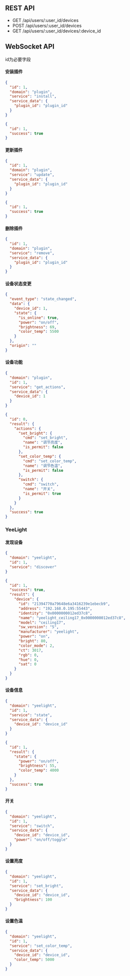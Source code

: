 ## REST API

- GET /api/users/:user_id/devices
- POST /api/users/:user_id/devices
- GET /api/users/:user_id/devices/:device_id

## WebSocket API

id为必要字段

#### 安装插件

```json
{
  "id": 1,
  "domain": "plugin",
  "service": "install",
  "service_data": {
    "plugin_id": "plugin_id"
  }
}
```

```json
{
  "id": 1,
  "success": true
}
```

#### 更新插件

```json
{
  "id": 1,
  "domain": "plugin",
  "service": "update",
  "service_data": {
    "plugin_id": "plugin_id"
  }
}
```

```json
{
  "id": 1,
  "success": true
}
```

#### 删除插件

```json
{
  "id": 1,
  "domain": "plugin",
  "service": "remove",
  "service_data": {
    "plugin_id": "plugin_id"
  }
}
```

#### 设备状态变更

```json
{
  "event_type": "state_changed",
  "data": {
    "device_id": 1,
    "state": {
      "is_online": true,
      "power": "on/off",
      "brightness": 69,
      "color_temp": 5500
    }
  },
  "origin": ""
}
```

#### 设备功能

```json
{
  "domain": "plugin",
  "id": 1,
  "service": "get_actions",
  "service_data": {
    "device_id": 1
  }
}
```

```json
{
  "id": 0,
  "result": {
    "actions": {
      "set_bright": {
        "cmd": "set_bright",
        "name": "调节亮度",
        "is_permit": false
      },
      "set_color_temp": {
        "cmd": "set_color_temp",
        "name": "调节色温",
        "is_permit": false
      },
      "switch": {
        "cmd": "switch",
        "name": "开关",
        "is_permit": true
      }
    }
  },
  "success": true
}
```

### YeeLight

#### 发现设备

```json
{
  "domain": "yeelight",
  "id": 1,
  "service": "discover"
}
```

```json
{
  "id": 1,
  "success": true,
  "result": {
    "device": {
      "id": "21394770a79648e6a3416239e1ebecb9",
      "address": "192.168.0.195:55443",
      "identity": "0x0000000012ed37c8",
      "name": "yeelight_ceiling17_0x0000000012ed37c8",
      "model": "ceiling17",
      "sw_version": "5",
      "manufacturer": "yeelight",
      "power": "on",
      "bright": 80,
      "color_mode": 2,
      "ct": 3017,
      "rgb": 0,
      "hue": 0,
      "sat": 0
    }
  }
}
```

#### 设备信息

```json
{
  "domain": "yeelight",
  "id": 1,
  "service": "state",
  "service_data": {
    "device_id": "device_id"
  }
}
```

```json
{
  "id": 1,
  "result": {
    "state": {
      "power": "on/off",
      "brightness": 55,
      "color_temp": 4000
    }
  },
  "success": true
}
```

#### 开关

```json
{
  "domain": "yeelight",
  "id": 1,
  "service": "switch",
  "service_data": {
    "device_id": "device_id",
    "power": "on/off/toggle"
  }
}
```

#### 设置亮度

```json
{
  "domain": "yeelight",
  "id": 1,
  "service": "set_bright",
  "service_data": {
    "device_id": "device_id",
    "brightness": 100
  }
}
```

#### 设置色温

```json
{
  "domain": "yeelight",
  "id": 1,
  "service": "set_color_temp",
  "service_data": {
    "device_id": "device_id",
    "color_temp": 5000
  }
}
```

